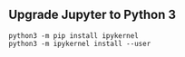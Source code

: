 ## Upgrade Jupyter to Python 3

```
python3 -m pip install ipykernel
python3 -m ipykernel install --user
```

